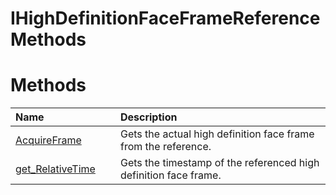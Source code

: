 IHighDefinitionFaceFrameReference Methods  
=========================================  

<span id="publicmethodsSection"></span>

Methods  
=======  

<table>
<colgroup>
<col width="30%" />
<col width="60%" />
</colgroup>
<thead>
<tr class="header">
<th align="left">Name</th>
<th align="left">Description</th>
</tr>
</thead>
<tbody>
<tr class="odd">
<td align="left"><a href="Methods/AcquireFrame_Method.md">AcquireFrame</a></td>
<td align="left">Gets the actual high definition face frame from the reference.</td>
</tr>
<tr class="even">
<td align="left"><a href="Methods/get_RelativeTime_Method.md">get_RelativeTime</a></td>
<td align="left">Gets the timestamp of the referenced high definition face frame.</td>
</tr>
</tbody>
</table>



<!--Please do not edit the data in the comment block below.-->
<!--
TOCTitle : IHighDefinitionFaceFrameReference Methods
RLTitle : IHighDefinitionFaceFrameReference Methods
KeywordK : IHighDefinitionFaceFrameReference interface, methods
KeywordA : Methods.T:Microsoft.Kinect.face.IHighDefinitionFaceFrameReference
AssetID : Methods.T:Microsoft.Kinect.face.IHighDefinitionFaceFrameReference
Locale : en-us
CommunityContent : 1
TargetOS : Windows
TopicType : kbSyntax
DocSet : K4Wv2
ProjType : K4Wv2Proj
Technology : Kinect for Windows
Product : Kinect for Windows SDK v2
productversion : 20
-->
